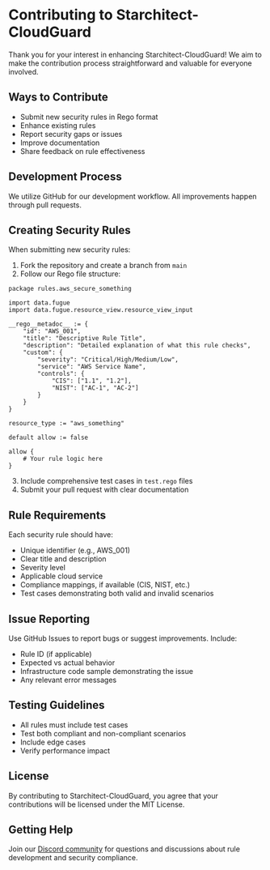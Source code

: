 # Contributing to Starchitect-CloudGuard

Thank you for your interest in enhancing Starchitect-CloudGuard! We aim to make the contribution process straightforward and valuable for everyone involved.

## Ways to Contribute

- Submit new security rules in Rego format
- Enhance existing rules
- Report security gaps or issues
- Improve documentation
- Share feedback on rule effectiveness

## Development Process

We utilize GitHub for our development workflow. All improvements happen through pull requests.

## Creating Security Rules

When submitting new security rules:

1. Fork the repository and create a branch from `main`
2. Follow our Rego file structure:
```rego
package rules.aws_secure_something

import data.fugue
import data.fugue.resource_view.resource_view_input

__rego__metadoc__ := {
    "id": "AWS_001",
    "title": "Descriptive Rule Title",
    "description": "Detailed explanation of what this rule checks",
    "custom": {
        "severity": "Critical/High/Medium/Low",
        "service": "AWS Service Name",
        "controls": {
            "CIS": ["1.1", "1.2"],
            "NIST": ["AC-1", "AC-2"]
        }
    }
}

resource_type := "aws_something"

default allow := false

allow {
    # Your rule logic here
}
```

3. Include comprehensive test cases in `test.rego` files
4. Submit your pull request with clear documentation

## Rule Requirements

Each security rule should have:

- Unique identifier (e.g., AWS_001)
- Clear title and description
- Severity level
- Applicable cloud service
- Compliance mappings, if available (CIS, NIST, etc.)
- Test cases demonstrating both valid and invalid scenarios


## Issue Reporting

Use GitHub Issues to report bugs or suggest improvements. Include:

- Rule ID (if applicable)
- Expected vs actual behavior
- Infrastructure code sample demonstrating the issue
- Any relevant error messages

## Testing Guidelines

- All rules must include test cases
- Test both compliant and non-compliant scenarios
- Include edge cases
- Verify performance impact

## License

By contributing to Starchitect-CloudGuard, you agree that your contributions will be licensed under the MIT License.

## Getting Help

Join our [Discord community](https://discord.gg/gG3gDm9GmF) for questions and discussions about rule development and security compliance.